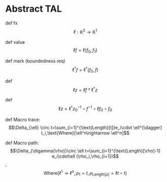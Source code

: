 # Abstract TAL

def fx $$\ell:\mathbb R^2\rightarrow \mathbb R^1$$

def value $$\ell f=\ell(f_0,f_1)$$

def mark (boundedness req) $$\ell^\dagger f = \ell^{\dagger}(f_0,f)$$

def $$\ell z = \ell f \dagger \ell^\dagger z$$

def $$\ell z = \ell^{\dagger} z_0^{-1}\circ f^{-1}\circ\ell f_0\circ f_0$$

def Macro trace: $$\Delta_{\ell} \circ t=\sum_{i=1}^{\text{Length}[t]}e_i\cdot \ell^{\dagger} t_i,\text{Where}[\ell^n\rightarrow \ell^n]$$

def Macro path: $$\Delta_{\digamma(\rho)}\circ \ell t=\sum_{i=1}^{\text{Length}[\rho]-1} e_i\cdot\ell (\rho_i,\rho_{i+1})$$ , $$\text{Where}[\ell^1\rightarrow \ell^n,\rho_1=t,\rho_{\text{Length}[\rho]}=\ell t\circ t]$$


